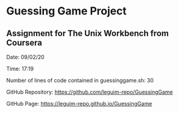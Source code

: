# Guessing Game Project

## Assignment for The Unix Workbench from Coursera


Date: 09/02/20

Time: 17:19

Number of lines of code contained in guessinggame.sh: 30

GitHub Repository: https://github.com/leguim-repo/GuessingGame 

GitHub Page: https://leguim-repo.github.io/GuessingGame 

